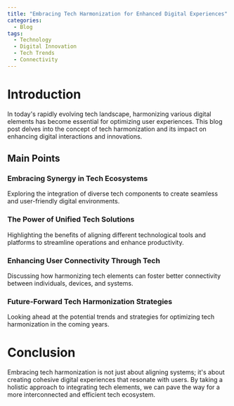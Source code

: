 ```yaml
---
title: "Embracing Tech Harmonization for Enhanced Digital Experiences"
categories:
  - Blog
tags:
  - Technology
  - Digital Innovation
  - Tech Trends
  - Connectivity
---
```


# Introduction
In today's rapidly evolving tech landscape, harmonizing various digital elements has become essential for optimizing user experiences. This blog post delves into the concept of tech harmonization and its impact on enhancing digital interactions and innovations.

## Main Points
### Embracing Synergy in Tech Ecosystems
Exploring the integration of diverse tech components to create seamless and user-friendly digital environments.

### The Power of Unified Tech Solutions
Highlighting the benefits of aligning different technological tools and platforms to streamline operations and enhance productivity.

### Enhancing User Connectivity Through Tech
Discussing how harmonizing tech elements can foster better connectivity between individuals, devices, and systems.

### Future-Forward Tech Harmonization Strategies
Looking ahead at the potential trends and strategies for optimizing tech harmonization in the coming years.

# Conclusion
Embracing tech harmonization is not just about aligning systems; it's about creating cohesive digital experiences that resonate with users. By taking a holistic approach to integrating tech elements, we can pave the way for a more interconnected and efficient tech ecosystem.